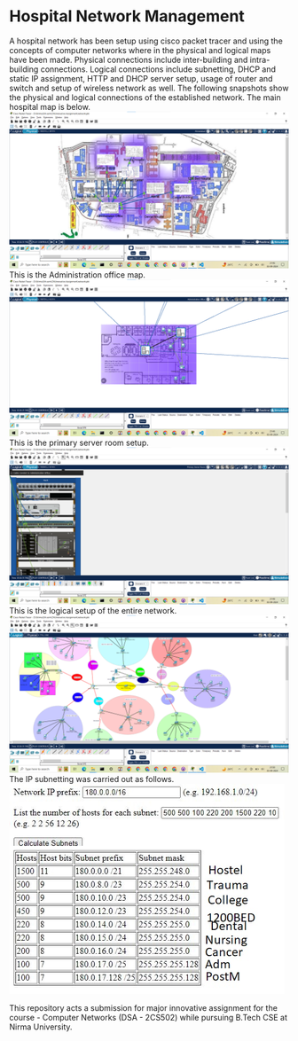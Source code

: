 # Hospital Network Management
A hospital network has been setup using cisco packet tracer and using the concepts of computer networks where in the physical and logical maps have been made. Physical connections include inter-building and intra-building connections. Logical connections include subnetting, DHCP and static IP assignment, HTTP and DHCP server setup, usage of router and switch and setup of wireless network as well. The following snapshots show the physical and logical connections of the established network.
The main hospital map is below.
![Hospital Map](image.png)
This is the Administration office map.
![Adm. Office Server Setup](image-1.png)
This is the primary server room setup.
![Adm Office Primary Server Room](image-2.png)
This is the logical setup of the entire network.
![Logical Map](image-3.png)
The IP subnetting was carried out as follows.
![Subnetting](image-4.jpg)

This repository acts a submission for major innovative assignment for the course - Computer Networks (DSA - 2CS502) while pursuing B.Tech CSE at Nirma University.